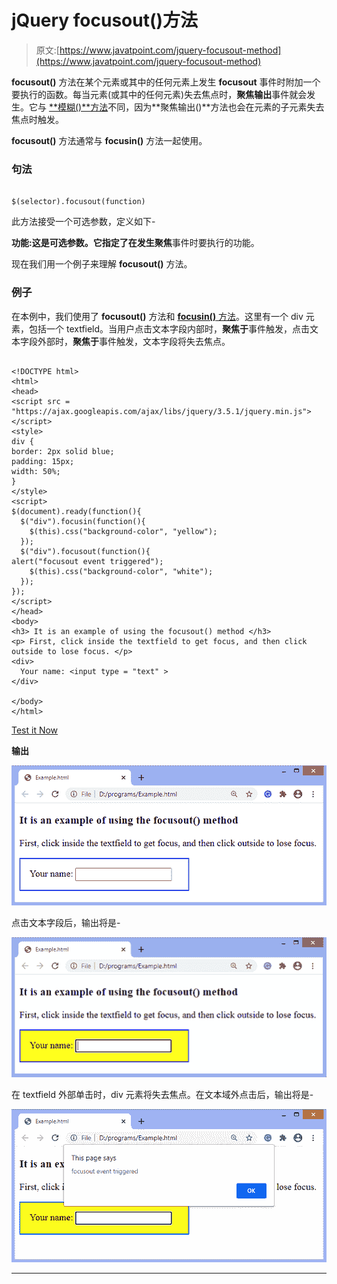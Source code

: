 # jQuery focusout()方法

> 原文:[https://www.javatpoint.com/jquery-focusout-method](https://www.javatpoint.com/jquery-focusout-method)

**focusout()** 方法在某个元素或其中的任何元素上发生 **focusout** 事件时附加一个要执行的函数。每当元素(或其中的任何元素)失去焦点时，**聚焦输出**事件就会发生。它与 [**模糊()**方法](https://www.javatpoint.com/jquery-blur)不同，因为**聚焦输出()**方法也会在元素的子元素失去焦点时触发。

**focusout()** 方法通常与 **focusin()** 方法一起使用。

### 句法

```

$(selector).focusout(function)

```

此方法接受一个可选参数，定义如下-

**功能:**这是可选参数。它指定了在发生**聚焦**事件时要执行的功能。

现在我们用一个例子来理解 **focusout()** 方法。

### 例子

在本例中，我们使用了 **focusout()** 方法和 [**focusin()** 方法](jquery-focusin-method)。这里有一个 div 元素，包括一个 textfield。当用户点击文本字段内部时，**聚焦于**事件触发，点击文本字段外部时，**聚焦于**事件触发，文本字段将失去焦点。

```

<!DOCTYPE html>
<html>
<head>
<script src = "https://ajax.googleapis.com/ajax/libs/jquery/3.5.1/jquery.min.js"> </script>
<style>
div {
border: 2px solid blue;
padding: 15px;
width: 50%;
}
</style>
<script>
$(document).ready(function(){
  $("div").focusin(function(){
    $(this).css("background-color", "yellow");
  });
  $("div").focusout(function(){
alert("focusout event triggered");
    $(this).css("background-color", "white");
  });
});
</script>
</head>
<body>
<h3> It is an example of using the focusout() method </h3>
<p> First, click inside the textfield to get focus, and then click outside to lose focus. </p>
<div>
  Your name: <input type = "text" >
</div>

</body>
</html>

```

[Test it Now](https://www.javatpoint.com/oprweb/test.jsp?filename=jquery-focusout-method1)

**输出**

![jQuery focusout() method](img/cf51115487a0c42f0be9f23fc67ca31c.png)

点击文本字段后，输出将是-

![jQuery focusout() method](img/62efa0d193b7d69ec05030ef905e3317.png)

在 textfield 外部单击时，div 元素将失去焦点。在文本域外点击后，输出将是-

![jQuery focusout() method](img/1fbb3609a9defefdbeb6fce605196373.png)

* * *